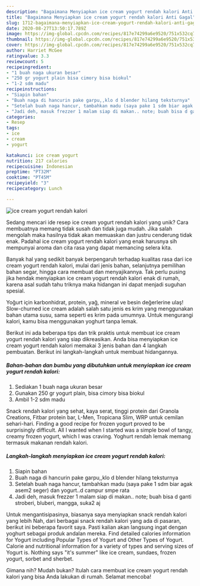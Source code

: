 ```yaml
---
description: "Bagaimana Menyiapkan ice cream yogurt rendah kalori Anti Gagal"
title: "Bagaimana Menyiapkan ice cream yogurt rendah kalori Anti Gagal"
slug: 1712-bagaimana-menyiapkan-ice-cream-yogurt-rendah-kalori-anti-gagal
date: 2020-08-27T13:50:17.789Z
image: https://img-global.cpcdn.com/recipes/817e74299a6e9520/751x532cq70/ice-cream-yogurt-rendah-kalori-foto-resep-utama.jpg
thumbnail: https://img-global.cpcdn.com/recipes/817e74299a6e9520/751x532cq70/ice-cream-yogurt-rendah-kalori-foto-resep-utama.jpg
cover: https://img-global.cpcdn.com/recipes/817e74299a6e9520/751x532cq70/ice-cream-yogurt-rendah-kalori-foto-resep-utama.jpg
author: Harriet McGee
ratingvalue: 3.3
reviewcount: 5
recipeingredient:
- "1 buah naga ukuran besar"
- "250 gr yogurt plain bisa cimory bisa biokul"
- "1-2 sdm madu"
recipeinstructions:
- "Siapin bahan"
- "Buah naga di hancurin pake garpu,,klo d blender hilang teksturnya"
- "Setelah buah naga hancur, tambahkan madu (saya pake 1 sdm biar agak asem2 seger)  dan yogurt..d campur smpe rata"
- "Jadi deh, masuk frezzer 1 malam siap di makan.. note; buah bisa d ganti stroberi, bluberi, mangga, suka2 aj"
categories:
- Resep
tags:
- ice
- cream
- yogurt

katakunci: ice cream yogurt 
nutrition: 217 calories
recipecuisine: Indonesian
preptime: "PT32M"
cooktime: "PT45M"
recipeyield: "3"
recipecategory: Lunch

---
```



![ice cream yogurt rendah kalori](https://img-global.cpcdn.com/recipes/817e74299a6e9520/751x532cq70/ice-cream-yogurt-rendah-kalori-foto-resep-utama.jpg)

Sedang mencari ide resep ice cream yogurt rendah kalori yang unik? Cara membuatnya memang tidak susah dan tidak juga mudah. Jika salah mengolah maka hasilnya tidak akan memuaskan dan justru cenderung tidak enak. Padahal ice cream yogurt rendah kalori yang enak harusnya sih mempunyai aroma dan cita rasa yang dapat memancing selera kita.

Banyak hal yang sedikit banyak berpengaruh terhadap kualitas rasa dari ice cream yogurt rendah kalori, mulai dari jenis bahan, selanjutnya pemilihan bahan segar, hingga cara membuat dan menyajikannya. Tak perlu pusing jika hendak menyiapkan ice cream yogurt rendah kalori enak di rumah, karena asal sudah tahu triknya maka hidangan ini dapat menjadi suguhan spesial.

Yoğurt için karbonhidrat, protein, yağ, mineral ve besin değerlerine ulaş! Slow-churned ice cream adalah salah satu jenis es krim yang menggunakan bahan utama susu, sama seperti es krim pada umumnya. Untuk mengurangi kalori, kamu bisa menggunakan yoghurt tanpa lemak.


Berikut ini ada beberapa tips dan trik praktis untuk membuat ice cream yogurt rendah kalori yang siap dikreasikan. Anda bisa menyiapkan ice cream yogurt rendah kalori memakai 3 jenis bahan dan 4 langkah pembuatan. Berikut ini langkah-langkah untuk membuat hidangannya.

<!--inarticleads1-->

##### Bahan-bahan dan bumbu yang dibutuhkan untuk menyiapkan ice cream yogurt rendah kalori:

1. Sediakan 1 buah naga ukuran besar
1. Gunakan 250 gr yogurt plain, bisa cimory bisa biokul
1. Ambil 1-2 sdm madu


Snack rendah kalori yang sehat, kaya serat, tinggi protein dari Granola Creations, Fitbar protein bar, L-Men, Tropicana Slim, WRP untuk cemilan sehari-hari. Finding a good recipe for frozen yogurt proved to be surprisingly difficult. All I wanted when I started was a simple bowl of tangy, creamy frozen yogurt, which I was craving. Yoghurt rendah lemak memang termasuk makanan rendah kalori. 

<!--inarticleads2-->

##### Langkah-langkah menyiapkan ice cream yogurt rendah kalori:

1. Siapin bahan
1. Buah naga di hancurin pake garpu,,klo d blender hilang teksturnya
1. Setelah buah naga hancur, tambahkan madu (saya pake 1 sdm biar agak asem2 seger)  dan yogurt..d campur smpe rata
1. Jadi deh, masuk frezzer 1 malam siap di makan.. note; buah bisa d ganti stroberi, bluberi, mangga, suka2 aj


Untuk mengantisipasinya, biasanya saya menyiapkan snack rendah kalori yang lebih Nah, dari berbagai snack rendah kalori yang ada di pasaran, berikut ini beberapa favorit saya. Pasti kalian akan langsung ingat dengan yoghurt sebagai produk andalan mereka. Find detailed calories information for Yogurt including Popular Types of Yogurt and Other Types of Yogurt. Calorie and nutritional information for a variety of types and serving sizes of Yogurt is. Nothing says &#34;it&#39;s summer&#34; like ice cream, sundaes, frozen yogurt, sorbet and sherbet. 

Gimana nih? Mudah bukan? Itulah cara membuat ice cream yogurt rendah kalori yang bisa Anda lakukan di rumah. Selamat mencoba!
